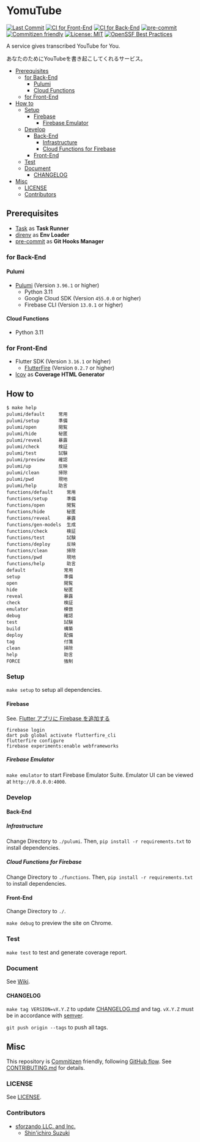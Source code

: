 # YomuTube

[![Last Commit](https://img.shields.io/github/last-commit/shin-sforzando/yomutube)](https://github.com/shin-sforzando/yomutube/graphs/commit-activity)
[![CI for Front-End](https://github.com/shin-sforzando/yomutube/actions/workflows/ci-front.yml/badge.svg)](https://github.com/shin-sforzando/yomutube/actions/workflows/ci-front.yml)
[![CI for Back-End](https://github.com/shin-sforzando/yomutube/actions/workflows/ci-back.yml/badge.svg)](https://github.com/shin-sforzando/yomutube/actions/workflows/ci-back.yml)
[![pre-commit](https://img.shields.io/badge/pre--commit-enabled-brightgreen?logo=pre-commit)](https://github.com/pre-commit/pre-commit)
[![Commitizen friendly](https://img.shields.io/badge/commitizen-friendly-brightgreen.svg)](http://commitizen.github.io/cz-cli/)
[![License: MIT](https://img.shields.io/badge/License-MIT-blue.svg)](https://opensource.org/licenses/MIT)
[![OpenSSF Best Practices](https://www.bestpractices.dev/projects/7773/badge)](https://www.bestpractices.dev/projects/7773)

A service gives transcribed YouTube for You.

あなたのためにYouTubeを書き起こしてくれるサービス。

- [Prerequisites](#prerequisites)
  - [for Back-End](#for-back-end)
    - [Pulumi](#pulumi)
    - [Cloud Functions](#cloud-functions)
  - [for Front-End](#for-front-end)
- [How to](#how-to)
  - [Setup](#setup)
    - [Firebase](#firebase)
      - [Firebase Emulator](#firebase-emulator)
  - [Develop](#develop)
    - [Back-End](#back-end)
      - [Infrastructure](#infrastructure)
      - [Cloud Functions for Firebase](#cloud-functions-for-firebase)
    - [Front-End](#front-end)
  - [Test](#test)
  - [Document](#document)
    - [CHANGELOG](#changelog)
- [Misc](#misc)
  - [LICENSE](#license)
  - [Contributors](#contributors)

## Prerequisites

- [Task](https://taskfile.dev) as **Task Runner**
- [direnv](https://direnv.net) as **Env Loader**
- [pre-commit](https://pre-commit.com) as **Git Hooks Manager**

### for Back-End

#### Pulumi

- [Pulumi](https://www.pulumi.com) (Version `3.96.1` or higher)
  - Python 3.11
  - Google Cloud SDK (Version `455.0.0` or higher)
  - Firebase CLI (Version `13.0.1` or higher)

#### Cloud Functions

- Python 3.11

### for Front-End

- Flutter SDK (Version `3.16.1` or higher)
  - [FlutterFire](https://firebase.flutter.dev) (Version `0.2.7` or higher)
- [lcov](https://github.com/linux-test-project/lcov) as **Coverage HTML Generator**

## How to

```shell
$ make help
pulumi/default     常用
pulumi/setup       準備
pulumi/open        閲覧
pulumi/hide        秘匿
pulumi/reveal      暴露
pulumi/check       検証
pulumi/test        試験
pulumi/preview     確認
pulumi/up          反映
pulumi/clean       掃除
pulumi/pwd         現地
pulumi/help        助言
functions/default     常用
functions/setup       準備
functions/open        閲覧
functions/hide        秘匿
functions/reveal      暴露
functions/gen-models  生成
functions/check       検証
functions/test        試験
functions/deploy      反映
functions/clean       掃除
functions/pwd         現地
functions/help        助言
default              常用
setup                準備
open                 閲覧
hide                 秘匿
reveal               暴露
check                検証
emulator             模倣
debug                確認
test                 試験
build                構築
deploy               配備
tag                  付箋
clean                掃除
help                 助言
FORCE                強制
```

### Setup

`make setup` to setup all dependencies.

#### Firebase

See. [Flutter アプリに Firebase を追加する](https://firebase.google.com/docs/flutter/setup?hl=ja&platform=web#prerequisites)

```shell
firebase login
dart pub global activate flutterfire_cli
flutterfire configure
firebase experiments:enable webframeworks
```

##### Firebase Emulator

`make emulator` to start Firebase Emulator Suite.
Emulator UI can be viewed at `http://0.0.0.0:4000`.

### Develop

#### Back-End

##### Infrastructure

Change Directory to `./pulumi`.
Then, `pip install -r requirements.txt` to install dependencies.

##### Cloud Functions for Firebase

Change Directory to `./functions`.
Then, `pip install -r requirements.txt` to install dependencies.

#### Front-End

Change Directory to `./`.

`make debug` to preview the site on Chrome.

### Test

`make test` to test and generate coverage report.

### Document

See [Wiki](https://github.com/shin-sforzando/yomutube/wiki).

#### CHANGELOG

`make tag VERSION=vX.Y.Z` to update [CHANGELOG.md](./CHANGELOG.md) and tag.
`vX.Y.Z` must be in accordance with [semver](https://semver.org).

`git push origin --tags` to push all tags.

## Misc

This repository is [Commitizen](https://commitizen.github.io/cz-cli/) friendly, following [GitHub flow](https://docs.github.com/en/get-started/quickstart/github-flow).
See [CONTRIBUTING.md](./CONTRIBUTING.md) for details.

### LICENSE

See [LICENSE](./LICENSE).

### Contributors

- [sforzando LLC. and Inc.](https://sforzando.co.jp/)
  - [Shin'ichiro Suzuki](https://github.com/shin-sforzando)
